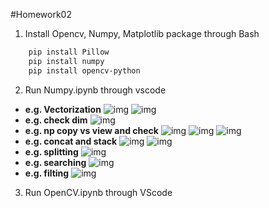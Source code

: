 #Homework02
1. Install Opencv, Numpy, Matplotlib package through Bash
```bash
    pip install Pillow
    pip install numpy
    pip install opencv-python
```
2. Run Numpy.ipynb through vscode
* **e.g. Vectorization**
    ![img](./output/np-vec.png)
    ![img](./output/np%2Bvec.png)
* **e.g. check dim**
    ![img](./output/check_dim.png)
* **e.g. np copy vs view and check**
    ![img](./output/np_copy_vs_view.png)
    ![img](./output/check_copy.png)
    ![img](./output/reshape_and_check_copy.png)
* **e.g. concat and stack**
    ![img](./output/concat.png)
    ![img](./output/vstack.png)
* **e.g. splitting**
    ![img](./output/splitting.png)
* **e.g. searching**
    ![img](./output/search.png)
* **e.g. filting**
    ![img](./output/filting.png)

3. Run OpenCV.ipynb through VScode

